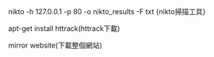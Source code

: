 nikto -h 127.0.0.1 -p 80 -o nikto_results -F txt {nikto掃描工具}

apt-get install httrack(httrack下載)

mirror website(下載整個網站)
